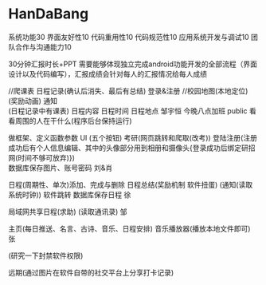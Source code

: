 ﻿# HanDaBang
系统功能30
界面友好性10
代码重用性10
代码规范性10
应用系统开发与调试10
团队合作与沟通能力10

30分钟汇报时长+PPT
需要能够体现独立完成android功能开发的全部流程（界面设计以及代码编写），汇报成绩会针对每人的汇报情况给每人成绩

//爬课表  日程记录(确认后消失、最后有总结)  登录&注册  //校园地图(本地定位)  (奖励动画)  通知  
(日程记录中有课表)
日程内容  日程时间  日程地点
邹宇恒 今晚八点加班 public
看看周围的人在干什么(程序后台保持运行)

做框架、定义函数参数  UI  (五个按钮)
考研(网页跳转和爬取(改考))
登陆注册(注册成功后有个人信息编辑、其中的头像部分用到相册和摄像头{登录成功后绑定研招网(时间不够可放弃)})  
数据库保存图片、账号密码
 刘&肖


日程(周期性、单次)添加、完成与删除  日程总结(奖励机制  软件扭蛋)  (通知(读取系统时钟))  软件跳转   数据库保存日程  徐

局域网共享日程(求助)  (读取通讯录)  邹

主页(每日推送、名言、古诗、音乐、日程安排) 音乐播放器(播放本地文件即可) 张

(研究一下封禁软件权限)

远期(通过图片在软件自带的社交平台上分享打卡记录)
